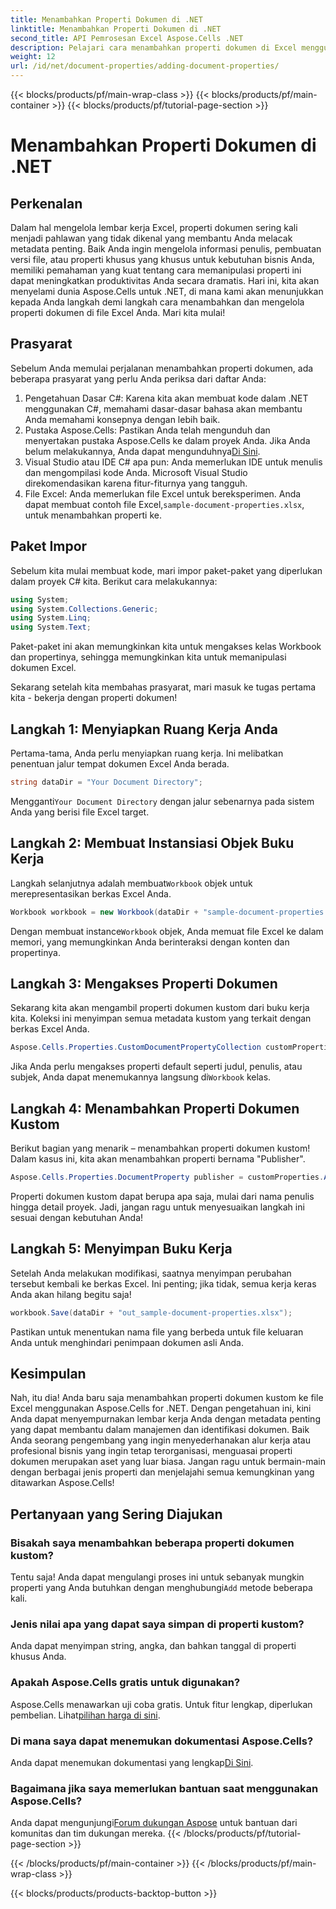 ```yaml
---
title: Menambahkan Properti Dokumen di .NET
linktitle: Menambahkan Properti Dokumen di .NET
second_title: API Pemrosesan Excel Aspose.Cells .NET
description: Pelajari cara menambahkan properti dokumen di Excel menggunakan Aspose.Cells untuk .NET dengan panduan langkah demi langkah terperinci ini.
weight: 12
url: /id/net/document-properties/adding-document-properties/
---
```


{{< blocks/products/pf/main-wrap-class >}}
{{< blocks/products/pf/main-container >}}
{{< blocks/products/pf/tutorial-page-section >}}

# Menambahkan Properti Dokumen di .NET

## Perkenalan
Dalam hal mengelola lembar kerja Excel, properti dokumen sering kali menjadi pahlawan yang tidak dikenal yang membantu Anda melacak metadata penting. Baik Anda ingin mengelola informasi penulis, pembuatan versi file, atau properti khusus yang khusus untuk kebutuhan bisnis Anda, memiliki pemahaman yang kuat tentang cara memanipulasi properti ini dapat meningkatkan produktivitas Anda secara dramatis. Hari ini, kita akan menyelami dunia Aspose.Cells untuk .NET, di mana kami akan menunjukkan kepada Anda langkah demi langkah cara menambahkan dan mengelola properti dokumen di file Excel Anda. Mari kita mulai!
## Prasyarat
Sebelum Anda memulai perjalanan menambahkan properti dokumen, ada beberapa prasyarat yang perlu Anda periksa dari daftar Anda:
1. Pengetahuan Dasar C#: Karena kita akan membuat kode dalam .NET menggunakan C#, memahami dasar-dasar bahasa akan membantu Anda memahami konsepnya dengan lebih baik.
2.  Pustaka Aspose.Cells: Pastikan Anda telah mengunduh dan menyertakan pustaka Aspose.Cells ke dalam proyek Anda. Jika Anda belum melakukannya, Anda dapat mengunduhnya[Di Sini](https://releases.aspose.com/cells/net/).
3. Visual Studio atau IDE C# apa pun: Anda memerlukan IDE untuk menulis dan mengompilasi kode Anda. Microsoft Visual Studio direkomendasikan karena fitur-fiturnya yang tangguh.
4.  File Excel: Anda memerlukan file Excel untuk bereksperimen. Anda dapat membuat contoh file Excel,`sample-document-properties.xlsx`, untuk menambahkan properti ke.
## Paket Impor
Sebelum kita mulai membuat kode, mari impor paket-paket yang diperlukan dalam proyek C# kita. Berikut cara melakukannya:
```csharp
using System;
using System.Collections.Generic;
using System.Linq;
using System.Text;
```
Paket-paket ini akan memungkinkan kita untuk mengakses kelas Workbook dan propertinya, sehingga memungkinkan kita untuk memanipulasi dokumen Excel.

Sekarang setelah kita membahas prasyarat, mari masuk ke tugas pertama kita - bekerja dengan properti dokumen!
## Langkah 1: Menyiapkan Ruang Kerja Anda
Pertama-tama, Anda perlu menyiapkan ruang kerja. Ini melibatkan penentuan jalur tempat dokumen Excel Anda berada.
```csharp
string dataDir = "Your Document Directory";
```
 Mengganti`Your Document Directory` dengan jalur sebenarnya pada sistem Anda yang berisi file Excel target.
## Langkah 2: Membuat Instansiasi Objek Buku Kerja
 Langkah selanjutnya adalah membuat`Workbook` objek untuk merepresentasikan berkas Excel Anda.
```csharp
Workbook workbook = new Workbook(dataDir + "sample-document-properties.xlsx");
```
 Dengan membuat instance`Workbook` objek, Anda memuat file Excel ke dalam memori, yang memungkinkan Anda berinteraksi dengan konten dan propertinya.
## Langkah 3: Mengakses Properti Dokumen
Sekarang kita akan mengambil properti dokumen kustom dari buku kerja kita. Koleksi ini menyimpan semua metadata kustom yang terkait dengan berkas Excel Anda.
```csharp
Aspose.Cells.Properties.CustomDocumentPropertyCollection customProperties = workbook.Worksheets.CustomDocumentProperties;
```
 Jika Anda perlu mengakses properti default seperti judul, penulis, atau subjek, Anda dapat menemukannya langsung di`Workbook` kelas.
## Langkah 4: Menambahkan Properti Dokumen Kustom
Berikut bagian yang menarik – menambahkan properti dokumen kustom! Dalam kasus ini, kita akan menambahkan properti bernama "Publisher".
```csharp
Aspose.Cells.Properties.DocumentProperty publisher = customProperties.Add("Publisher", "Aspose");
```
Properti dokumen kustom dapat berupa apa saja, mulai dari nama penulis hingga detail proyek. Jadi, jangan ragu untuk menyesuaikan langkah ini sesuai dengan kebutuhan Anda!
## Langkah 5: Menyimpan Buku Kerja
Setelah Anda melakukan modifikasi, saatnya menyimpan perubahan tersebut kembali ke berkas Excel. Ini penting; jika tidak, semua kerja keras Anda akan hilang begitu saja!
```csharp
workbook.Save(dataDir + "out_sample-document-properties.xlsx");
```
Pastikan untuk menentukan nama file yang berbeda untuk file keluaran Anda untuk menghindari penimpaan dokumen asli Anda.

## Kesimpulan
Nah, itu dia! Anda baru saja menambahkan properti dokumen kustom ke file Excel menggunakan Aspose.Cells for .NET. Dengan pengetahuan ini, kini Anda dapat menyempurnakan lembar kerja Anda dengan metadata penting yang dapat membantu dalam manajemen dan identifikasi dokumen. Baik Anda seorang pengembang yang ingin menyederhanakan alur kerja atau profesional bisnis yang ingin tetap terorganisasi, menguasai properti dokumen merupakan aset yang luar biasa. 
Jangan ragu untuk bermain-main dengan berbagai jenis properti dan menjelajahi semua kemungkinan yang ditawarkan Aspose.Cells!
## Pertanyaan yang Sering Diajukan
### Bisakah saya menambahkan beberapa properti dokumen kustom?
 Tentu saja! Anda dapat mengulangi proses ini untuk sebanyak mungkin properti yang Anda butuhkan dengan menghubungi`Add` metode beberapa kali.
### Jenis nilai apa yang dapat saya simpan di properti kustom?
Anda dapat menyimpan string, angka, dan bahkan tanggal di properti khusus Anda.
### Apakah Aspose.Cells gratis untuk digunakan?
 Aspose.Cells menawarkan uji coba gratis. Untuk fitur lengkap, diperlukan pembelian. Lihat[pilihan harga di sini](https://purchase.aspose.com/buy).
### Di mana saya dapat menemukan dokumentasi Aspose.Cells?
Anda dapat menemukan dokumentasi yang lengkap[Di Sini](https://reference.aspose.com/cells/net/).
### Bagaimana jika saya memerlukan bantuan saat menggunakan Aspose.Cells?
 Anda dapat mengunjungi[Forum dukungan Aspose](https://forum.aspose.com/c/cells/9) untuk bantuan dari komunitas dan tim dukungan mereka.
{{< /blocks/products/pf/tutorial-page-section >}}

{{< /blocks/products/pf/main-container >}}
{{< /blocks/products/pf/main-wrap-class >}}

{{< blocks/products/products-backtop-button >}}
